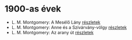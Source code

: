 # 1900-as évek

- L. M. Montgomery: A Mesélő Lány [részletek](_details/%7Bopf.creator%7D.md#id_492)
- L. M. Montgomery: Anne és a Szivárvány-völgy [részletek](_details/%7Bopf.creator%7D.md#id_485)
- L. M. Montgomery: Az arany út [részletek](_details/%7Bopf.creator%7D.md#id_491)